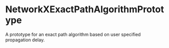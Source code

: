 # NetworkXExactPathAlgorithmPrototype
A prototype for an exact path algorithm based on user specified propagation delay.
